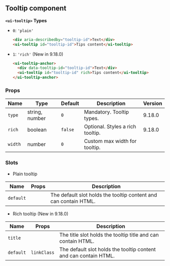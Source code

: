 ## Tooltip component

**`<ui-tooltip>` Types**

- `0`: `'plain'`

  ```html
  <div aria-describedby="tooltip-id">Text</div>
  <ui-tooltip id="tooltip-id">Tips content</ui-tooltip>
  ```

- `1`: `'rich'` (New in 9.18.0)

  ```html
  <ui-tooltip-anchor>
    <div data-tooltip-id="tooltip-id">Text</div>
    <ui-tooltip id="tooltip-id" rich>Tips content</ui-tooltip>
  </ui-tooltip-anchor>
  ```

### Props

| Name    | Type           | Default | Description                      | Version |
| ------- | -------------- | ------- | -------------------------------- | ------- |
| `type`  | string, number | `0`     | Mandatory. Tooltip types.        | 9.18.0  |
| `rich`  | boolean        | `false` | Optional. Styles a rich tooltip. | 9.18.0  |
| `width` | number         | `0`     | Custom max width for tooltip.    |         |

### Slots

- Plain tooltip

| Name      | Props | Description                                                      |
| --------- | ----- | ---------------------------------------------------------------- |
| `default` |       | The default slot holds the tooltip content and can contain HTML. |

- Rich tooltip (New in 9.18.0)

| Name      | Props       | Description                                                      |
| --------- | ----------- | ---------------------------------------------------------------- |
| `title`   |             | The title slot holds the tooltip title and can contain HTML.     |
| `default` | `linkClass` | The default slot holds the tooltip content and can contain HTML. |
